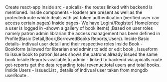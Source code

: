 Create react-app
Inside src - apicalls- the routes linked with backend is mentioned.
Inside components - loaders are present as well as the protectedroute which deals with jwt token authentication (verified user can access certain pages)
Inside pages- We have Login(/Register) Home(once a user is logged in -shown a gallery of book items) ;Based on user roles namely patron admin librarian the access management has been defined in Profile(Basic Detail,Book,BorrowedBooks Reports,Users).
Inside Basic details- indivual user detail and their respective roles
Inside Book -Bookform (allowed for librarian and admin) to add or edit book , Issueform to issue book to patron,Issues shows the patrons already issued the same book
Inside Reports-avaliable to admin - linked to backend via apicalls route get-reports get the data regarding total revenue,total users and total books.
Inside Users - issuedList , details of indivual user taken from mongdb userRoute .
